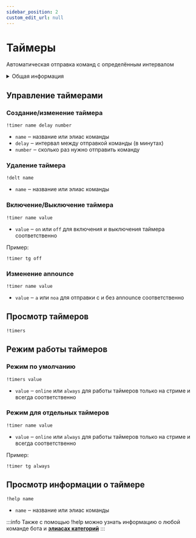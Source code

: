 ```yaml
---
sidebar_position: 2
custom_edit_url: null
---
```


# Таймеры

Автоматическая отправка команд с определённым интервалом

<details>
  <summary>Общая информация</summary>
  <ul>
    <li><b>Название:</b> timer</li>
    <li><b>Элиасы:</b> delt, timers</li>
    <li><b>Кулдаун:</b> общий 3 секунды</li>
    <li><a href="https://github.com/Relanit/ModBoty/blob/master/ModBoty/cogs/timers.py"><b>Исходный код</b></a></li>
  </ul>
</details>

## Управление таймерами

### Создание/изменение таймера
`!timer name delay number`
- `name` ‒ название или элиас команды
- `delay` ‒ интервал между отправкой команды (в минутах)
- `number` ‒ сколько раз нужно отправить команду

### Удаление таймера
`!delt name`
- `name` ‒ название или элиас команды

### Включение/Выключение таймера
`!timer name value`
- `value` ‒ `on` или `off` для включения и выключения таймера соответственно

Пример:

    !timer tg off

### Изменение announce
`!timer name value`
- `value` ‒ `a` или `noa` для отправки с и без announce соответственно

## Просмотр таймеров
`!timers`

## Режим работы таймеров

### Режим по умолчанию 
`!timers value`
- `value` ‒ `online` или `always` для работы таймеров только на стриме и всегда соответственно

### Режим для отдельных таймеров
`!timer name value`
- `value` ‒ `online` или `always` для работы таймеров только на стриме и всегда соответственно

Пример:

    !timer tg always

## Просмотр информации о таймере
`!help name`
- `name` ‒ название или элиас команды

:::info
Также с помощью !help можно узнать информацию о любой команде бота и **[элиасах категорий](streaminfo.md#добавить-элиас)**
:::